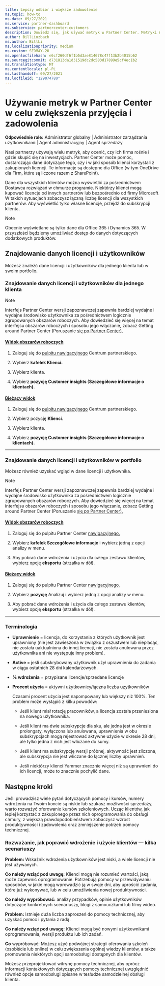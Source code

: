 ```yaml
---
title: Lepszy odbiór i większe zadowolenie
ms.topic: how-to
ms.date: 09/27/2021
ms.service: partner-dashboard
ms.subservice: partnercenter-customers
description: Dowiedz się, jak używać metryk w Partner Center. Metryki mogą pokazywać, czy Twoja firma się rozwija, jak klienci używają swoich licencji i gdzie skupić się na inwestycjach.
author: BillLinzbach
ms.author: BillLi
ms.localizationpriority: medium
ms.custom: SEOMAY.20
ms.openlocfilehash: e6cf260df6f1b5d3ae814678c47f13b2b4015b62
ms.sourcegitcommit: d731813da1d31519dc2dc583d17899e5cf4ec1b2
ms.translationtype: MT
ms.contentlocale: pl-PL
ms.lasthandoff: 09/27/2021
ms.locfileid: "129074780"
---
```

# <a name="use-metrics-in-partner-center-to-increase-adoption-and-satisfaction"></a>Używanie metryk w Partner Center w celu zwiększenia przyjęcia i zadowolenia

**Odpowiednie role:** Administrator globalny | Administrator zarządzania użytkownikami | Agent administracyjny | Agent sprzedaży

Nasi partnerzy używają wielu metryk, aby ocenić, czy ich firma rośnie i gdzie skupić się na inwestycjach. Partner Center może pomóc, dostarczając dane dotyczące tego, czy i w jaki sposób klienci korzystali z zakupionych licencji. Te informacje są dostępne dla Office (w tym OneDrive dla Firm, które są liczone razem z SharePoint).

Dane dla wszystkich klientów można wyświetlić za pośrednictwem Dostawca rozwiązań w chmurze programie. Niektórzy klienci mogą kupować licencje od innych partnerów lub bezpośrednio od firmy Microsoft. W takich sytuacjach zobaczysz łączną liczbę licencji dla wszystkich partnerów. Aby wyświetlić tylko własne licencje, przejdź do subskrypcji klienta.

> [!NOTE]  
> Obecnie wyświetlane są tylko dane dla Office 365 i Dynamics 365. W przyszłości będziemy umożliwiać dostęp do danych dotyczących dodatkowych produktów.

## <a name="find-license-and-user-data"></a>Znajdowanie danych licencji i użytkowników

Możesz znaleźć dane licencji i użytkowników dla jednego klienta lub w swoim portfolio.

### <a name="find-license-and-user-data-for-a-single-customer"></a>Znajdowanie danych licencji i użytkowników dla jednego klienta

> [!NOTE]
> Interfejs Partner Center wersji zapoznawczej zapewnia bardziej wydajne i wydajne środowisko użytkownika za pośrednictwem logicznie zgrupowanych obszarów roboczych. Aby dowiedzieć się więcej na temat interfejsu obszarów roboczych i sposobu jego włączanie, zobacz Getting around Partner Center (Poruszanie [się po Partner Center).](get-around-partner-center.md#turn-workspaces-on-and-off)

#### <a name="workspaces-view"></a>[Widok obszarów roboczych](#tab/workspaces-view)

1. Zaloguj się do [pulpitu nawigacyjnego](https://partner.microsoft.com/dashboard) Centrum partnerskiego.

2. Wybierz **kafelek Klienci.**

3. Wybierz klienta.

4. Wybierz **pozycję Customer insights (Szczegółowe informacje o klientach).**

#### <a name="current-view"></a>[Bieżący widok](#tab/current-view)

1. Zaloguj się do [pulpitu nawigacyjnego](https://partner.microsoft.com/dashboard) Centrum partnerskiego.

2. Wybierz pozycję **Klienci**.

3. Wybierz klienta.

4. Wybierz **pozycję Customer insights (Szczegółowe informacje o klientach).**

* * *

### <a name="find-license-and-user-data-across-your-portfolio"></a>Znajdowanie danych licencji i użytkowników w portfolio

Możesz również uzyskać wgląd w dane licencji i użytkownika.

> [!NOTE]
> Interfejs Partner Center wersji zapoznawczej zapewnia bardziej wydajne i wydajne środowisko użytkownika za pośrednictwem logicznie zgrupowanych obszarów roboczych. Aby dowiedzieć się więcej na temat interfejsu obszarów roboczych i sposobu jego włączanie, zobacz Getting around Partner Center (Poruszanie [się po Partner Center).](get-around-partner-center.md#turn-workspaces-on-and-off)

#### <a name="workspaces-view"></a>[Widok obszarów roboczych](#tab/workspaces-view)

1. Zaloguj się do pulpitu Partner Center [nawigacyjnego.](https://partner.microsoft.com/dashboard)

2. Wybierz **kafelek Szczegółowe informacje** i wybierz jedną z opcji analizy w menu.

3. Aby pobrać dane wdrożenia i użycia dla całego zestawu klientów, wybierz opcję **eksportu** (strzałka w dół).

#### <a name="current-view"></a>[Bieżący widok](#tab/current-view)

1. Zaloguj się do pulpitu Partner Center [nawigacyjnego.](https://partner.microsoft.com/dashboard)

2. Wybierz **pozycję** Analizuj i wybierz jedną z opcji analizy w menu.

3. Aby pobrać dane wdrożenia i użycia dla całego zestawu klientów, wybierz opcję **eksportu** (strzałka w dół).

* * *

### <a name="terminology"></a>Terminologia

- **Uprawnienie** = licencja, do korzystania z których użytkownik jest uprawniony (nie jest zawieszona w związku z oszustwem lub niepłacąc, nie została uaktualniona do innej licencji, nie została anulowana przez użytkownika ani nie występuje inny problem).

- **Active** = jeśli subskrybowany użytkownik użył uprawnienia do zadania w ciągu ostatnich 28 dni kalendarzowych.

- **% wdrożenia** = przypisane licencje/sprzedane licencje

- **Procent użycia** = aktywni użytkownicy/łączna liczba użytkowników

   Czasami procent użycia jest napompowany lub większy niż 100%. Ten problem może wystąpić z kilku powodów:

  - Jeśli klient miał rotację pracowników, a licencja została przeniesiona na nowego użytkownika.

  - Jeśli klient ma dwie subskrypcje dla sku, ale jedna jest w okresie prolongaty, wyłączona lub anulowana, uprawnienia w obu subskrypcjach mogą rejestrować aktywne użycie w okresie 28 dni, ale tylko jedna z nich jest wliczane do sumy.

  - Jeśli klient ma subskrypcję wersji próbnej, aktywność jest zliczona, ale subskrypcja nie jest wliczane do łącznej liczby uprawnień.

  - Jeśli niektórzy klienci Yammer znacznie więcej niż są uprawnieni do ich licencji, może to znacznie pochylić dane.

## <a name="next-steps"></a>Następne kroki

Jeśli prowadzisz wiele pytań dotyczących pomocy i kursów, numery wdrożenia na Twoim koncie są niskie lub szukasz możliwości sprzedaży, warto rozważyć oferowanie kursów szkoleniowych. Ucząc klientów, jak lepiej korzystać z zakupionego przez nich oprogramowania do obsługi chmury, z większą prawdopodobieństwem zobaczysz wzrost produktywności i zadowolenia oraz zmniejszenie potrzeb pomocy technicznej.

### <a name="considering-how-to-improve-customer-adoption-and-usage---a-couple-scenarios"></a>Rozważanie, jak poprawić wdrożenie i użycie klientów — kilka scenariuszy

**Problem:** Wskaźnik wdrożenia użytkowników jest niski, a wiele licencji nie jest używanych.

**Co należy wziąć pod uwagę:** Klienci mogą nie rozumieć wartości, jaką może zapewnić oprogramowanie. Potrzebują pomocy w przewidywaniu sposobów, w jakie mogą wprowadzić ją w swoje dni, aby uprościć zadania, które już wykonywać, lub w celu umożliwienia nowej produktywności.

**Co należy wypróbować:** analizy przypadków, opinie użytkowników dotyczące konkretnych scenariuszy, blogi z samouczkami lub filmy wideo.

**Problem:** Istnieje duża liczba zaproszeń do pomocy technicznej, aby uzyskać pomoc i pytania z radą.

**Co należy wziąć pod uwagę:** Klienci mogą być nowymi użytkownikami oprogramowania, wersji produktu lub ich zadań.

**Co** wypróbować: Możesz użyć podwójnej strategii oferowania szkoleń (osobiście lub online) w celu zwiększenia ogólnej wiedzy klientów, a także promowania niektórych opcji samoobsługi dostępnych dla klientów.

Możesz przeprojektować witrynę pomocy technicznej, aby oprócz [](customer-self-support.md) informacji kontaktowych dotyczących pomocy technicznej uwzględnić również opcje samoobsługi opisane w tesłudze samodzielnej obsługi klienta.
